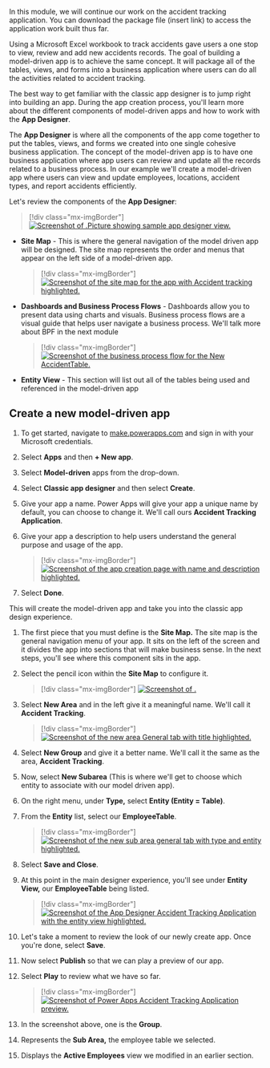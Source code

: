 In this module, we will continue our work on the accident tracking application. You can download the package file (insert link) to access the application work built thus far.

Using a Microsoft Excel workbook to track accidents gave users a one stop to view, review and add new accidents records. The goal of building a model-driven app is to achieve the same concept. It will package all of the tables, views, and forms into a business application where users can do all the activities related to accident tracking.

The best way to get familiar with the classic app designer is to jump right into building an app. During the app creation process, you'll learn more about the different components of model-driven apps and how to work with the **App Designer**.

The **App Designer** is where all the components of the app come together to put the tables, views, and forms we created into one single cohesive business application. The concept of the model-driven app is to have one business application where app users can review and update all the records related to a business process. In our example we'll create a model-driven app where users can view and update employees, locations, accident types, and report accidents efficiently.

Let's review the components of the **App Designer**:

> [!div class="mx-imgBorder"]
> [![Screenshot of .Picture showing sample app designer view.](../media/app-designer.png)](../media/app-designer.png#lightbox)

- **Site Map** - This is where the general navigation of the model driven app will be designed. The site map represents the order and menus that appear on the left side of a model-driven app.

    > [!div class="mx-imgBorder"]
    > [![Screenshot of the site map for the app with Accident tracking highlighted.](../media/site-map.png)](../media/site-map.png#lightbox)

- **Dashboards and Business Process Flows** - Dashboards allow you to present data using charts and visuals. Business process flows are a visual guide that helps user navigate a business process. We'll talk more about BPF in the next module

    > [!div class="mx-imgBorder"]
    > [![Screenshot of the business process flow for the New AccidentTable.](../media/flow.png)](../media/flow.png#lightbox)

- **Entity View** - This section will list out all of the tables being used and referenced in the model-driven app

## Create a new model-driven app

1. To get started, navigate to [make.powerapps.com](https://make.powerapps.com/?azure-portal=true) and sign in with your Microsoft credentials.

1. Select **Apps** and then **+ New app**.

1. Select **Model-driven** apps from the drop-down.

1. Select **Classic app designer** and then select **Create**.

1. Give your app a name. Power Apps will give your app a unique name by default, you can choose to change it. We'll call ours **Accident Tracking Application**.

1. Give your app a description to help users understand the general purpose and usage of the app.

    > [!div class="mx-imgBorder"]
    > [![Screenshot of the app creation page with name and description highlighted.](../media/name-description.png)](../media/name-description.png#lightbox)

1. Select **Done**.

This will create the model-driven app and take you into the classic app design experience.

1. The first piece that you must define is the **Site Map.** The site map is the general navigation menu of your app. It sits on the left of the screen and it divides the app into sections that will make business sense. In the next steps, you'll see where this component sits in the app.

1. Select the pencil icon within the **Site Map** to configure it.

    > [!div class="mx-imgBorder"]
    > [![Screenshot of .](../media/configure-site-map.png)](../media/configure-site-map.png#lightbox)

1. Select **New Area** and in the left give it a meaningful name. We'll call it **Accident Tracking**.

    > [!div class="mx-imgBorder"]
    > [![Screenshot of the new area General tab with title highlighted.](../media/area.png)](../media/area.png#lightbox)

1. Select **New Group** and give it a better name. We'll call it the same as the area, **Accident Tracking**.

1. Now, select **New Subarea** (This is where we'll get to choose which entity to associate with our model driven app).

1. On the right menu, under **Type,** select **Entity (Entity = Table)**.

1. From the **Entity** list, select our **EmployeeTable**.

    > [!div class="mx-imgBorder"]
    > [![Screenshot of the new sub area general tab with type and entity highlighted.](../media/sub-area.png)](../media/sub-area.png#lightbox)

1. Select **Save and Close**.

1. At this point in the main designer experience, you'll see under **Entity View,** our **EmployeeTable** being listed.

    > [!div class="mx-imgBorder"]
    > [![Screenshot of the App Designer Accident Tracking Application with the entity view highlighted.](../media/entity-view.png)](../media/entity-view.png#lightbox)

1. Let's take a moment to review the look of our newly create app. Once you're done, select **Save**.

1. Now select **Publish** so that we can play a preview of our app.

1. Select **Play** to review what we have so far.

    > [!div class="mx-imgBorder"]
    > [![Screenshot of Power Apps Accident Tracking Application preview.](../media/preview.png)](../media/preview.png#lightbox)

1. In the screenshot above, one is the **Group**.

1. Represents the **Sub Area,** the employee table we selected.

1. Displays the **Active Employees** view we modified in an earlier section.
